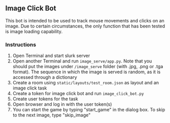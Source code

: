 ## Image Click Bot

This bot is intended to be used to track mouse movements and clicks on an image. Due to certain circumstances,
the only function that has been tested is image loading capability.

### Instructions
1. Open Terminal and start slurk server
2. Open another Terminal and run `image_serve/app.py`. Note that you should put the images under `/image_serve` folder (with .jpg, .png or .tga format). The sequence in which the image is served is random, as it is accessed through a dictionary
3. Create a room using `static/layouts/test_room.json` as layout and an image click task
4. Create a token for image click bot and run `image_click_bot.py`
5. Create user tokens for the task
6. Open browser and log in with the user token(s)
7. You can start the game by typing "start_game" in the dialog box. To skip to the next image, type "skip_image"
